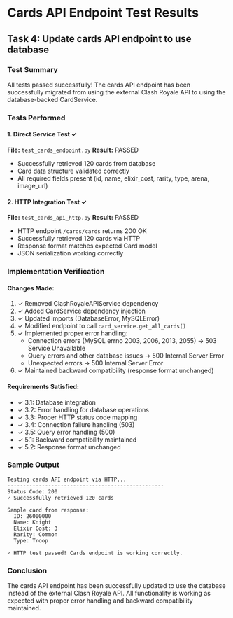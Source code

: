 # Cards API Endpoint Test Results

## Task 4: Update cards API endpoint to use database

### Test Summary
All tests passed successfully! The cards API endpoint has been successfully migrated from using the external Clash Royale API to using the database-backed CardService.

### Tests Performed

#### 1. Direct Service Test ✓
**File:** `test_cards_endpoint.py`
**Result:** PASSED
- Successfully retrieved 120 cards from database
- Card data structure validated correctly
- All required fields present (id, name, elixir_cost, rarity, type, arena, image_url)

#### 2. HTTP Integration Test ✓
**File:** `test_cards_api_http.py`
**Result:** PASSED
- HTTP endpoint `/cards/cards` returns 200 OK
- Successfully retrieved 120 cards via HTTP
- Response format matches expected Card model
- JSON serialization working correctly

### Implementation Verification

#### Changes Made:
1. ✓ Removed ClashRoyaleAPIService dependency
2. ✓ Added CardService dependency injection
3. ✓ Updated imports (DatabaseError, MySQLError)
4. ✓ Modified endpoint to call `card_service.get_all_cards()`
5. ✓ Implemented proper error handling:
   - Connection errors (MySQL errno 2003, 2006, 2013, 2055) → 503 Service Unavailable
   - Query errors and other database issues → 500 Internal Server Error
   - Unexpected errors → 500 Internal Server Error
6. ✓ Maintained backward compatibility (response format unchanged)

#### Requirements Satisfied:
- ✓ 3.1: Database integration
- ✓ 3.2: Error handling for database operations
- ✓ 3.3: Proper HTTP status code mapping
- ✓ 3.4: Connection failure handling (503)
- ✓ 3.5: Query error handling (500)
- ✓ 5.1: Backward compatibility maintained
- ✓ 5.2: Response format unchanged

### Sample Output

```
Testing cards API endpoint via HTTP...
--------------------------------------------------
Status Code: 200
✓ Successfully retrieved 120 cards

Sample card from response:
  ID: 26000000
  Name: Knight
  Elixir Cost: 3
  Rarity: Common
  Type: Troop

✓ HTTP test passed! Cards endpoint is working correctly.
```

### Conclusion
The cards API endpoint has been successfully updated to use the database instead of the external Clash Royale API. All functionality is working as expected with proper error handling and backward compatibility maintained.

